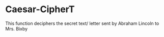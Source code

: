 # Caesar-CipherT
This function deciphers the secret text/ letter sent by Abraham Lincoln to Mrs. Bixby
